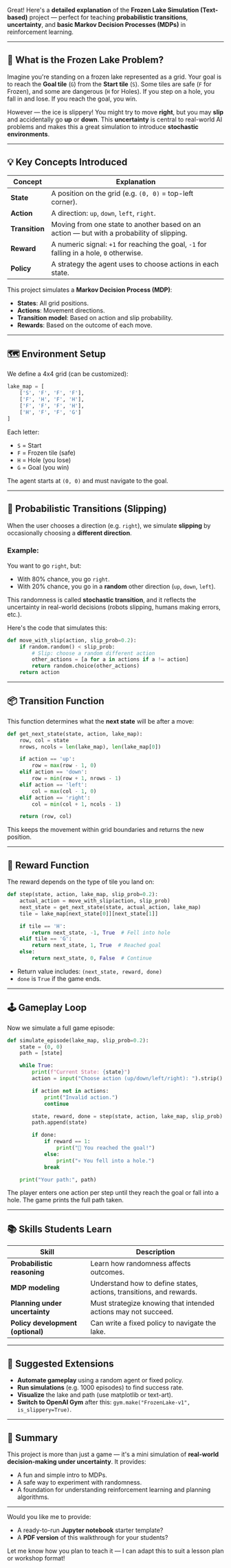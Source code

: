 Great! Here's a **detailed explanation** of the **Frozen Lake Simulation (Text-based)** project — perfect for teaching **probabilistic transitions**, **uncertainty**, and **basic Markov Decision Processes (MDPs)** in reinforcement learning.

---

## 🧊 What is the Frozen Lake Problem?

Imagine you're standing on a frozen lake represented as a grid. Your goal is to reach the **Goal tile** (`G`) from the **Start tile** (`S`). Some tiles are safe (`F` for Frozen), and some are dangerous (`H` for Holes). If you step on a hole, you fall in and lose. If you reach the goal, you win.

However — the ice is slippery! You might try to move **right**, but you may **slip** and accidentally go **up** or **down**. This **uncertainty** is central to real-world AI problems and makes this a great simulation to introduce **stochastic environments**.

---

## 💡 Key Concepts Introduced

| Concept | Explanation |
|--------|-------------|
| **State** | A position on the grid (e.g. `(0, 0)` = top-left corner). |
| **Action** | A direction: `up`, `down`, `left`, `right`. |
| **Transition** | Moving from one state to another based on an action — but with a probability of slipping. |
| **Reward** | A numeric signal: `+1` for reaching the goal, `-1` for falling in a hole, `0` otherwise. |
| **Policy** | A strategy the agent uses to choose actions in each state. |

This project simulates a **Markov Decision Process (MDP)**:
- **States**: All grid positions.
- **Actions**: Movement directions.
- **Transition model**: Based on action and slip probability.
- **Rewards**: Based on the outcome of each move.

---

## 🗺️ Environment Setup

We define a 4x4 grid (can be customized):

```python
lake_map = [
    ['S', 'F', 'F', 'F'],
    ['F', 'H', 'F', 'H'],
    ['F', 'F', 'F', 'H'],
    ['H', 'F', 'F', 'G']
]
```

Each letter:
- `S` = Start
- `F` = Frozen tile (safe)
- `H` = Hole (you lose)
- `G` = Goal (you win)

The agent starts at `(0, 0)` and must navigate to the goal.

---

## 🎲 Probabilistic Transitions (Slipping)

When the user chooses a direction (e.g. `right`), we simulate **slipping** by occasionally choosing a **different direction**.

### Example:

You want to go `right`, but:
- With 80% chance, you go `right`.
- With 20% chance, you go in a **random** other direction (`up`, `down`, `left`).

This randomness is called **stochastic transition**, and it reflects the uncertainty in real-world decisions (robots slipping, humans making errors, etc.).

Here's the code that simulates this:

```python
def move_with_slip(action, slip_prob=0.2):
    if random.random() < slip_prob:
        # Slip: choose a random different action
        other_actions = [a for a in actions if a != action]
        return random.choice(other_actions)
    return action
```

---

## 📦 Transition Function

This function determines what the **next state** will be after a move:

```python
def get_next_state(state, action, lake_map):
    row, col = state
    nrows, ncols = len(lake_map), len(lake_map[0])

    if action == 'up':
        row = max(row - 1, 0)
    elif action == 'down':
        row = min(row + 1, nrows - 1)
    elif action == 'left':
        col = max(col - 1, 0)
    elif action == 'right':
        col = min(col + 1, ncols - 1)

    return (row, col)
```

This keeps the movement within grid boundaries and returns the new position.

---

## 🧾 Reward Function

The reward depends on the type of tile you land on:

```python
def step(state, action, lake_map, slip_prob=0.2):
    actual_action = move_with_slip(action, slip_prob)
    next_state = get_next_state(state, actual_action, lake_map)
    tile = lake_map[next_state[0]][next_state[1]]

    if tile == 'H':
        return next_state, -1, True  # Fell into hole
    elif tile == 'G':
        return next_state, 1, True  # Reached goal
    else:
        return next_state, 0, False  # Continue
```

- Return value includes: `(next_state, reward, done)`
- `done` is `True` if the game ends.

---

## 🕹️ Gameplay Loop

Now we simulate a full game episode:

```python
def simulate_episode(lake_map, slip_prob=0.2):
    state = (0, 0)
    path = [state]

    while True:
        print(f"Current State: {state}")
        action = input("Choose action (up/down/left/right): ").strip().lower()

        if action not in actions:
            print("Invalid action.")
            continue

        state, reward, done = step(state, action, lake_map, slip_prob)
        path.append(state)

        if done:
            if reward == 1:
                print("🎉 You reached the goal!")
            else:
                print("💀 You fell into a hole.")
            break

    print("Your path:", path)
```

The player enters one action per step until they reach the goal or fall into a hole. The game prints the full path taken.

---

## 📚 Skills Students Learn

| Skill | Description |
|-------|-------------|
| **Probabilistic reasoning** | Learn how randomness affects outcomes. |
| **MDP modeling** | Understand how to define states, actions, transitions, and rewards. |
| **Planning under uncertainty** | Must strategize knowing that intended actions may not succeed. |
| **Policy development (optional)** | Can write a fixed policy to navigate the lake. |

---

## 🧠 Suggested Extensions

- **Automate gameplay** using a random agent or fixed policy.
- **Run simulations** (e.g. 1000 episodes) to find success rate.
- **Visualize** the lake and path (use matplotlib or text-art).
- **Switch to OpenAI Gym** after this: `gym.make("FrozenLake-v1", is_slippery=True)`.

---

## 💬 Summary

This project is more than just a game — it's a mini simulation of **real-world decision-making under uncertainty**. It provides:
- A fun and simple intro to MDPs.
- A safe way to experiment with randomness.
- A foundation for understanding reinforcement learning and planning algorithms.

---

Would you like me to provide:
- A ready-to-run **Jupyter notebook** starter template?
- A **PDF version** of this walkthrough for your students?

Let me know how you plan to teach it — I can adapt this to suit a lesson plan or workshop format!